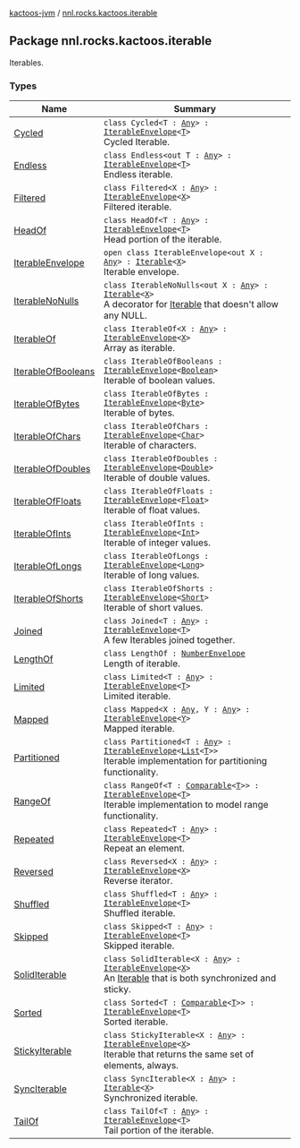 [kactoos-jvm](../index.md) / [nnl.rocks.kactoos.iterable](./index.md)

## Package nnl.rocks.kactoos.iterable

Iterables.

### Types

| Name | Summary |
|---|---|
| [Cycled](-cycled/index.md) | `class Cycled<T : `[`Any`](https://kotlinlang.org/api/latest/jvm/stdlib/kotlin/-any/index.html)`> : `[`IterableEnvelope`](-iterable-envelope/index.md)`<`[`T`](-cycled/index.md#T)`>`<br>Cycled Iterable. |
| [Endless](-endless/index.md) | `class Endless<out T : `[`Any`](https://kotlinlang.org/api/latest/jvm/stdlib/kotlin/-any/index.html)`> : `[`IterableEnvelope`](-iterable-envelope/index.md)`<`[`T`](-endless/index.md#T)`>`<br>Endless iterable. |
| [Filtered](-filtered/index.md) | `class Filtered<X : `[`Any`](https://kotlinlang.org/api/latest/jvm/stdlib/kotlin/-any/index.html)`> : `[`IterableEnvelope`](-iterable-envelope/index.md)`<`[`X`](-filtered/index.md#X)`>`<br>Filtered iterable. |
| [HeadOf](-head-of/index.md) | `class HeadOf<T : `[`Any`](https://kotlinlang.org/api/latest/jvm/stdlib/kotlin/-any/index.html)`> : `[`IterableEnvelope`](-iterable-envelope/index.md)`<`[`T`](-head-of/index.md#T)`>`<br>Head portion of the iterable. |
| [IterableEnvelope](-iterable-envelope/index.md) | `open class IterableEnvelope<out X : `[`Any`](https://kotlinlang.org/api/latest/jvm/stdlib/kotlin/-any/index.html)`> : `[`Iterable`](https://kotlinlang.org/api/latest/jvm/stdlib/kotlin.collections/-iterable/index.html)`<`[`X`](-iterable-envelope/index.md#X)`>`<br>Iterable envelope. |
| [IterableNoNulls](-iterable-no-nulls/index.md) | `class IterableNoNulls<out X : `[`Any`](https://kotlinlang.org/api/latest/jvm/stdlib/kotlin/-any/index.html)`> : `[`Iterable`](https://kotlinlang.org/api/latest/jvm/stdlib/kotlin.collections/-iterable/index.html)`<`[`X`](-iterable-no-nulls/index.md#X)`>`<br>A decorator for [Iterable](https://kotlinlang.org/api/latest/jvm/stdlib/kotlin.collections/-iterable/index.html) that doesn't allow any NULL. |
| [IterableOf](-iterable-of/index.md) | `class IterableOf<X : `[`Any`](https://kotlinlang.org/api/latest/jvm/stdlib/kotlin/-any/index.html)`> : `[`IterableEnvelope`](-iterable-envelope/index.md)`<`[`X`](-iterable-of/index.md#X)`>`<br>Array as iterable. |
| [IterableOfBooleans](-iterable-of-booleans/index.md) | `class IterableOfBooleans : `[`IterableEnvelope`](-iterable-envelope/index.md)`<`[`Boolean`](https://kotlinlang.org/api/latest/jvm/stdlib/kotlin/-boolean/index.html)`>`<br>Iterable of boolean values. |
| [IterableOfBytes](-iterable-of-bytes/index.md) | `class IterableOfBytes : `[`IterableEnvelope`](-iterable-envelope/index.md)`<`[`Byte`](https://kotlinlang.org/api/latest/jvm/stdlib/kotlin/-byte/index.html)`>`<br>Iterable of bytes. |
| [IterableOfChars](-iterable-of-chars/index.md) | `class IterableOfChars : `[`IterableEnvelope`](-iterable-envelope/index.md)`<`[`Char`](https://kotlinlang.org/api/latest/jvm/stdlib/kotlin/-char/index.html)`>`<br>Iterable of characters. |
| [IterableOfDoubles](-iterable-of-doubles/index.md) | `class IterableOfDoubles : `[`IterableEnvelope`](-iterable-envelope/index.md)`<`[`Double`](https://kotlinlang.org/api/latest/jvm/stdlib/kotlin/-double/index.html)`>`<br>Iterable of double values. |
| [IterableOfFloats](-iterable-of-floats/index.md) | `class IterableOfFloats : `[`IterableEnvelope`](-iterable-envelope/index.md)`<`[`Float`](https://kotlinlang.org/api/latest/jvm/stdlib/kotlin/-float/index.html)`>`<br>Iterable of float values. |
| [IterableOfInts](-iterable-of-ints/index.md) | `class IterableOfInts : `[`IterableEnvelope`](-iterable-envelope/index.md)`<`[`Int`](https://kotlinlang.org/api/latest/jvm/stdlib/kotlin/-int/index.html)`>`<br>Iterable of integer values. |
| [IterableOfLongs](-iterable-of-longs/index.md) | `class IterableOfLongs : `[`IterableEnvelope`](-iterable-envelope/index.md)`<`[`Long`](https://kotlinlang.org/api/latest/jvm/stdlib/kotlin/-long/index.html)`>`<br>Iterable of long values. |
| [IterableOfShorts](-iterable-of-shorts/index.md) | `class IterableOfShorts : `[`IterableEnvelope`](-iterable-envelope/index.md)`<`[`Short`](https://kotlinlang.org/api/latest/jvm/stdlib/kotlin/-short/index.html)`>`<br>Iterable of short values. |
| [Joined](-joined/index.md) | `class Joined<T : `[`Any`](https://kotlinlang.org/api/latest/jvm/stdlib/kotlin/-any/index.html)`> : `[`IterableEnvelope`](-iterable-envelope/index.md)`<`[`T`](-joined/index.md#T)`>`<br>A few Iterables joined together. |
| [LengthOf](-length-of/index.md) | `class LengthOf : `[`NumberEnvelope`](../nnl.rocks.kactoos.scalar/-number-envelope/index.md)<br>Length of iterable. |
| [Limited](-limited/index.md) | `class Limited<T : `[`Any`](https://kotlinlang.org/api/latest/jvm/stdlib/kotlin/-any/index.html)`> : `[`IterableEnvelope`](-iterable-envelope/index.md)`<`[`T`](-limited/index.md#T)`>`<br>Limited iterable. |
| [Mapped](-mapped/index.md) | `class Mapped<X : `[`Any`](https://kotlinlang.org/api/latest/jvm/stdlib/kotlin/-any/index.html)`, Y : `[`Any`](https://kotlinlang.org/api/latest/jvm/stdlib/kotlin/-any/index.html)`> : `[`IterableEnvelope`](-iterable-envelope/index.md)`<`[`Y`](-mapped/index.md#Y)`>`<br>Mapped iterable. |
| [Partitioned](-partitioned/index.md) | `class Partitioned<T : `[`Any`](https://kotlinlang.org/api/latest/jvm/stdlib/kotlin/-any/index.html)`> : `[`IterableEnvelope`](-iterable-envelope/index.md)`<`[`List`](https://kotlinlang.org/api/latest/jvm/stdlib/kotlin.collections/-list/index.html)`<`[`T`](-partitioned/index.md#T)`>>`<br>Iterable implementation for partitioning functionality. |
| [RangeOf](-range-of/index.md) | `class RangeOf<T : `[`Comparable`](https://kotlinlang.org/api/latest/jvm/stdlib/kotlin/-comparable/index.html)`<`[`T`](-range-of/index.md#T)`>> : `[`IterableEnvelope`](-iterable-envelope/index.md)`<`[`T`](-range-of/index.md#T)`>`<br>Iterable implementation to model range functionality. |
| [Repeated](-repeated/index.md) | `class Repeated<T : `[`Any`](https://kotlinlang.org/api/latest/jvm/stdlib/kotlin/-any/index.html)`> : `[`IterableEnvelope`](-iterable-envelope/index.md)`<`[`T`](-repeated/index.md#T)`>`<br>Repeat an element. |
| [Reversed](-reversed/index.md) | `class Reversed<X : `[`Any`](https://kotlinlang.org/api/latest/jvm/stdlib/kotlin/-any/index.html)`> : `[`IterableEnvelope`](-iterable-envelope/index.md)`<`[`X`](-reversed/index.md#X)`>`<br>Reverse iterator. |
| [Shuffled](-shuffled/index.md) | `class Shuffled<T : `[`Any`](https://kotlinlang.org/api/latest/jvm/stdlib/kotlin/-any/index.html)`> : `[`IterableEnvelope`](-iterable-envelope/index.md)`<`[`T`](-shuffled/index.md#T)`>`<br>Shuffled iterable. |
| [Skipped](-skipped/index.md) | `class Skipped<T : `[`Any`](https://kotlinlang.org/api/latest/jvm/stdlib/kotlin/-any/index.html)`> : `[`IterableEnvelope`](-iterable-envelope/index.md)`<`[`T`](-skipped/index.md#T)`>`<br>Skipped iterable. |
| [SolidIterable](-solid-iterable/index.md) | `class SolidIterable<X : `[`Any`](https://kotlinlang.org/api/latest/jvm/stdlib/kotlin/-any/index.html)`> : `[`IterableEnvelope`](-iterable-envelope/index.md)`<`[`X`](-solid-iterable/index.md#X)`>`<br>An [Iterable](https://kotlinlang.org/api/latest/jvm/stdlib/kotlin.collections/-iterable/index.html) that is both synchronized and sticky. |
| [Sorted](-sorted/index.md) | `class Sorted<T : `[`Comparable`](https://kotlinlang.org/api/latest/jvm/stdlib/kotlin/-comparable/index.html)`<`[`T`](-sorted/index.md#T)`>> : `[`IterableEnvelope`](-iterable-envelope/index.md)`<`[`T`](-sorted/index.md#T)`>`<br>Sorted iterable. |
| [StickyIterable](-sticky-iterable/index.md) | `class StickyIterable<X : `[`Any`](https://kotlinlang.org/api/latest/jvm/stdlib/kotlin/-any/index.html)`> : `[`IterableEnvelope`](-iterable-envelope/index.md)`<`[`X`](-sticky-iterable/index.md#X)`>`<br>Iterable that returns the same set of elements, always. |
| [SyncIterable](-sync-iterable/index.md) | `class SyncIterable<X : `[`Any`](https://kotlinlang.org/api/latest/jvm/stdlib/kotlin/-any/index.html)`> : `[`Iterable`](https://kotlinlang.org/api/latest/jvm/stdlib/kotlin.collections/-iterable/index.html)`<`[`X`](-sync-iterable/index.md#X)`>`<br>Synchronized iterable. |
| [TailOf](-tail-of/index.md) | `class TailOf<T : `[`Any`](https://kotlinlang.org/api/latest/jvm/stdlib/kotlin/-any/index.html)`> : `[`IterableEnvelope`](-iterable-envelope/index.md)`<`[`T`](-tail-of/index.md#T)`>`<br>Tail portion of the iterable. |
